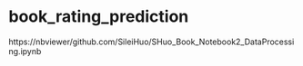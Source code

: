 # book_rating_prediction

https://nbviewer/github.com/SileiHuo/SHuo_Book_Notebook2_DataProcessing.ipynb
